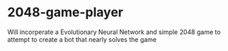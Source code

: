 # 2048-game-player
Will incorperate a Evolutionary Neural Network and simple 2048 game to attempt to create a bot that nearly solves the game
